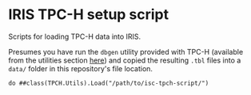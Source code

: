 # IRIS TPC-H setup script

Scripts for loading TPC-H data into IRIS.

Presumes you have run the `dbgen` utility provided with TPC-H (available from the utilities section [here](http://tpc.org/tpc_documents_current_versions/current_specifications5.asp)) and copied the resulting `.tbl` files into a `data/` folder in this repository's file location.

```ObjectScript
do ##class(TPCH.Utils).Load("/path/to/isc-tpch-script/")
```

